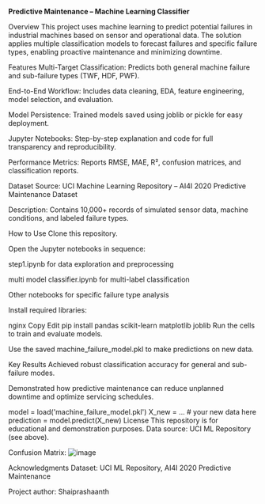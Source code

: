 **Predictive Maintenance – Machine Learning Classifier**


Overview
This project uses machine learning to predict potential failures in industrial machines based on sensor and operational data. The solution applies multiple classification models to forecast failures and specific failure types, enabling proactive maintenance and minimizing downtime.

Features
Multi-Target Classification: Predicts both general machine failure and sub-failure types (TWF, HDF, PWF).

End-to-End Workflow: Includes data cleaning, EDA, feature engineering, model selection, and evaluation.

Model Persistence: Trained models saved using joblib or pickle for easy deployment.

Jupyter Notebooks: Step-by-step explanation and code for full transparency and reproducibility.

Performance Metrics: Reports RMSE, MAE, R², confusion matrices, and classification reports.

Dataset
Source: UCI Machine Learning Repository – AI4I 2020 Predictive Maintenance Dataset

Description: Contains 10,000+ records of simulated sensor data, machine conditions, and labeled failure types.


How to Use
Clone this repository.

Open the Jupyter notebooks in sequence:

step1.ipynb for data exploration and preprocessing

multi model classifier.ipynb for multi-label classification

Other notebooks for specific failure type analysis

Install required libraries:

nginx
Copy
Edit
pip install pandas scikit-learn matplotlib joblib
Run the cells to train and evaluate models.

Use the saved machine_failure_model.pkl to make predictions on new data.

Key Results
Achieved robust classification accuracy for general and sub-failure modes.

Demonstrated how predictive maintenance can reduce unplanned downtime and optimize servicing schedules.


model = load('machine_failure_model.pkl')
X_new = ... # your new data here
prediction = model.predict(X_new)
License
This repository is for educational and demonstration purposes.
Data source: UCI ML Repository (see above).

Confusion Matrix:
![image](https://github.com/user-attachments/assets/e7a63b77-ad6f-4ca3-aa52-8ed65bc407ab)


Acknowledgments
Dataset: UCI ML Repository, AI4I 2020 Predictive Maintenance

Project author: Shaiprashaanth
